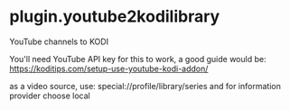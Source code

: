 # plugin.youtube2kodilibrary
YouTube channels to KODI

You'll need YouTube API key for this to work, a good guide would be:
https://koditips.com/setup-use-youtube-kodi-addon/

as a video source, use:
special://profile/library/series
and for information provider choose local
